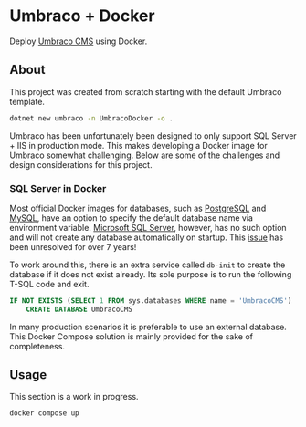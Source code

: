 # Umbraco + Docker

Deploy [Umbraco CMS][umbraco-cms] using Docker.

## About

This project was created from scratch starting with the default Umbraco template.

```sh
dotnet new umbraco -n UmbracoDocker -o .
```

Umbraco has been unfortunately been designed to only support SQL Server + IIS in production mode.
This makes developing a Docker image for Umbraco somewhat challenging.
Below are some of the challenges and design considerations for this project.

### SQL Server in Docker

Most official Docker images for databases, such as [PostgreSQL][docker-postgres] and [MySQL][docker-mysql], have an option to specify the default database name via environment variable.
[Microsoft SQL Server][docker-mssql-server], however, has no such option and will not create any database automatically on startup.
This [issue][github-mssql-docker] has been unresolved for over 7 years!

To work around this, there is an extra service called `db-init` to create the database if it does not exist already.
Its sole purpose is to run the following T-SQL code and exit.

```sql
IF NOT EXISTS (SELECT 1 FROM sys.databases WHERE name = 'UmbracoCMS')
    CREATE DATABASE UmbracoCMS
```

In many production scenarios it is preferable to use an external database.
This Docker Compose solution is mainly provided for the sake of completeness.

## Usage

This section is a work in progress.

```sh
docker compose up
```

<!-- Link definitions -->

[docker-mysql]: <https://hub.docker.com/_/mysql> "mysql - Official Image | Docker Hub"
[docker-postgres]: <https://hub.docker.com/_/postgres> "postgres - Official Image | Docker Hub"
[docker-mssql-server]: <https://hub.docker.com/_/microsoft-mssql-server> "microsoft-mssql-server - Official Image | Docker Hub"
[github-mssql-docker]: <https://github.com/microsoft/mssql-docker/issues/2> "Creating a database automatically upon startup · Issue #2 · microsoft/mssql-docker"
[umbraco-cms]: <https://umbraco.com/> "Umbraco - the flexible open-source .NET (ASP.NET Core) CMS"
